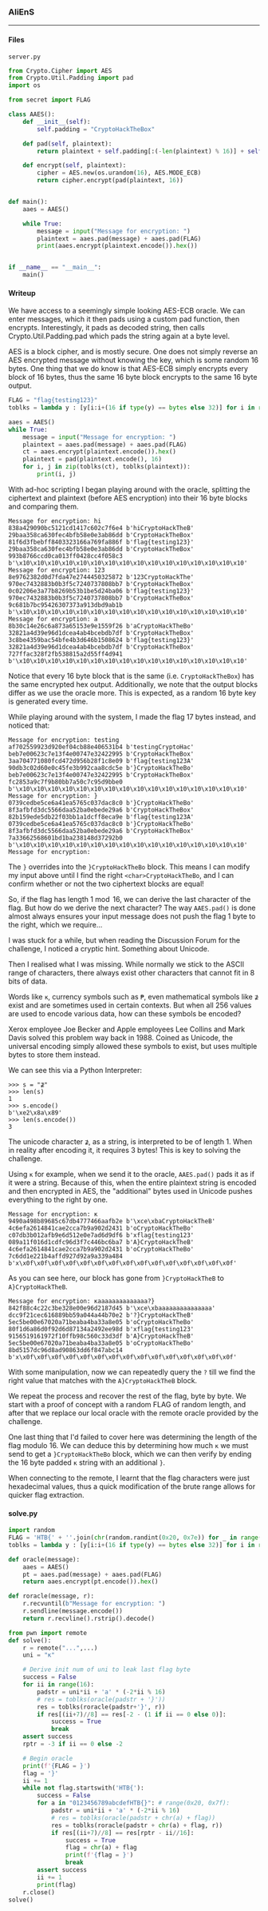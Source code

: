 ### AliEnS
---

#### Files
`server.py`
```py
from Crypto.Cipher import AES
from Crypto.Util.Padding import pad
import os

from secret import FLAG

class AAES():
    def __init__(self):
        self.padding = "CryptoHackTheBox"

    def pad(self, plaintext):
        return plaintext + self.padding[:(-len(plaintext) % 16)] + self.padding

    def encrypt(self, plaintext):
        cipher = AES.new(os.urandom(16), AES.MODE_ECB)
        return cipher.encrypt(pad(plaintext, 16))


def main():
    aaes = AAES()

    while True:
        message = input("Message for encryption: ")
        plaintext = aaes.pad(message) + aaes.pad(FLAG)
        print(aaes.encrypt(plaintext.encode()).hex())


if __name__ == "__main__":
    main()
```

#### Writeup
We have access to a seemingly simple looking AES-ECB oracle. We can enter messages, which it then pads using a custom pad function, then encrypts. Interestingly, it pads as decoded string, then calls Crypto.Util.Padding.pad which pads the string again at a byte level.

AES is a block cipher, and is mostly secure. One does not simply reverse an AES encrypted message without knowing the key, which is some random 16 bytes. One thing that we do know is that AES-ECB simply encrypts every block of 16 bytes, thus the same 16 byte block encrypts to the same 16 byte output.

```py
FLAG = "flag{testing123}"
toblks = lambda y : [y[i:i+(16 if type(y) == bytes else 32)] for i in range(0, len(y), 16 if type(y) == bytes else 32)]

aaes = AAES()
while True:
    message = input("Message for encryption: ")
    plaintext = aaes.pad(message) + aaes.pad(FLAG)
    ct = aaes.encrypt(plaintext.encode()).hex()
    plaintext = pad(plaintext.encode(), 16)
    for i, j in zip(toblks(ct), toblks(plaintext)):
        print(i, j)
```
With ad-hoc scripting I began playing around with the oracle, splitting the ciphertext and plaintext (before AES encryption) into their 16 byte blocks and comparing them.

```
Message for encryption: hi
838a429090bc5121cd1417c602c7f6e4 b'hiCryptoHackTheB'
29baa358ca630fec4bfb58e0e3ab86dd b'CryptoHackTheBox'
81f6d3fbebff8403323166a769fa886f b'flag{testing123}'
29baa358ca630fec4bfb58e0e3ab86dd b'CryptoHackTheBox'
993b8766ccd0ca013ff0428cc4f058c3 b'\x10\x10\x10\x10\x10\x10\x10\x10\x10\x10\x10\x10\x10\x10\x10\x10'
Message for encryption: 123
8e9762382d0d7fda47e2744450325872 b'123CryptoHackThe'
970ec7432883b0b3f5c7240737808bb7 b'CryptoHackTheBox'
0c02206e3a77b8269b53b1be5d24ba06 b'flag{testing123}'
970ec7432883b0b3f5c7240737808bb7 b'CryptoHackTheBox'
9c681b7bc95426307373a913dbd9ab1b b'\x10\x10\x10\x10\x10\x10\x10\x10\x10\x10\x10\x10\x10\x10\x10\x10'
Message for encryption: a
8b30c14e26c6a873a65153e9e1559f26 b'aCryptoHackTheBo'
32821a4d39e96d1dcea4ab4bcebdb7df b'CryptoHackTheBox'
3c8be4359bac54bfe4b3d646b1508624 b'flag{testing123}'
32821a4d39e96d1dcea4ab4bcebdb7df b'CryptoHackTheBox'
727ffac328f2fb538815a2d55ff4d941 b'\x10\x10\x10\x10\x10\x10\x10\x10\x10\x10\x10\x10\x10\x10\x10\x10'
```
Notice that every 16 byte block that is the same (i.e. `CryptoHackTheBox`) has the same encrypted hex output. Additionally, we note that the output blocks differ as we use the oracle more. This is expected, as a random 16 byte key is generated every time.

While playing around with the system, I made the flag 17 bytes instead, and noticed that:
```
Message for encryption: testing
af702559923d920ef04cb88e406531b4 b'testingCryptoHac'
beb7e00623c7e13f4e00747e32422995 b'CryptoHackTheBox'
3aa704771080fcd472d956b28f1c8e09 b'flag{testing123A'
90db3c02d60e0c45fe3b992caa8cdc5e b'}CryptoHackTheBo'
beb7e00623c7e13f4e00747e32422995 b'CryptoHackTheBox'
fc2853a9c7f9b80bb7a50c7c95d9bbe0 b'\x10\x10\x10\x10\x10\x10\x10\x10\x10\x10\x10\x10\x10\x10\x10\x10'
Message for encryption: }
0739cedbe5ce6a41ea5765c037dac8c0 b'}CryptoHackTheBo'
8f3afbfd3dc5566daa52ba0ebede29a6 b'CryptoHackTheBox'
82b159ede5db22f03bb1a1dcff8eca9e b'flag{testing123A'
0739cedbe5ce6a41ea5765c037dac8c0 b'}CryptoHackTheBo'
8f3afbfd3dc5566daa52ba0ebede29a6 b'CryptoHackTheBox'
7a33662568601bd1ba238148d37292b0 b'\x10\x10\x10\x10\x10\x10\x10\x10\x10\x10\x10\x10\x10\x10\x10\x10'
Message for encryption:
```

The `}` overrides into the `}CryptoHackTheBo` block. This means I can modify my input above until I find the right `<char>CryptoHackTheBo`, and I can confirm whether or not the two ciphertext blocks are equal!

So, if the flag has length $1 \bmod 16$, we can derive the last character of the flag. But how do we derive the next character? The way `AAES.pad()` is done almost always ensures your input message does not push the flag 1 byte to the right, which we require...

I was stuck for a while, but when reading the Discussion Forum for the challenge, I noticed a cryptic hint. Something about Unicode.

Then I realised what I was missing. While normally we stick to the ASCII range of characters, there always exist other characters that cannot fit in 8 bits of data.

Words like `κ`, currency symbols such as `₱`, even mathematical symbols like `⊉` exist and are sometimes used in certain contexts. But when all 256 values are used to encode various data, how can these symbols be encoded?

Xerox employee Joe Becker and Apple employees Lee Collins and Mark Davis solved this problem way back in 1988. Coined as Unicode, the universal encoding simply allowed these symbols to exist, but uses multiple bytes to store them instead.

We can see this via a Python Interpreter:
```
>>> s = "⊉"
>>> len(s)
1
>>> s.encode()
b'\xe2\x8a\x89'
>>> len(s.encode())
3
```

The unicode character `⊉`, as a string, is interpreted to be of length 1. When in reality after encoding it, it requires 3 bytes! This is key to solving the challenge.

Using `κ` for example, when we send it to the oracle, `AAES.pad()` pads it as if it were a string. Because of this, when the entire plaintext string is encoded and then encrypted in AES, the "additional" bytes used in Unicode pushes everything to the right by one.
```
Message for encryption: κ
9490a498b89685c67db4777466aafb2e b'\xce\xbaCryptoHackTheB'
4c6efa2614841cae2cca7b9a902d2431 b'oCryptoHackTheBo'
c07db3b012afb9e6d512e0e7ad6d9df6 b'xflag{testing123'
089a11f016d1cdfc96d3f7c446bc6ba7 b'A}CryptoHackTheB'
4c6efa2614841cae2cca7b9a902d2431 b'oCryptoHackTheBo'
7c6dd1e221b4affd927d92a9a339a484 b'x\x0f\x0f\x0f\x0f\x0f\x0f\x0f\x0f\x0f\x0f\x0f\x0f\x0f\x0f\x0f'
```

As you can see here, our block has gone from `}CryptoHackTheB` to `A}CryptoHackTheB`.

```
Message for encryption: κaaaaaaaaaaaaaa?}
842f88c4c22c3be328e00e96d2187d45 b'\xce\xbaaaaaaaaaaaaaaa'
dcc9f21cec616889bb59a044a44b70e2 b'?}CryptoHackTheB'
5ec5be00e67020a71beaba4ba33a8e05 b'oCryptoHackTheBo'
80f1d6a86d0f92d6d87134a2492ee98d b'xflag{testing123'
9156519161972f10ffb98c560c33d3df b'A}CryptoHackTheB'
5ec5be00e67020a71beaba4ba33a8e05 b'oCryptoHackTheBo'
8bd5157dc96d8ad90863dd6f847abc14 b'x\x0f\x0f\x0f\x0f\x0f\x0f\x0f\x0f\x0f\x0f\x0f\x0f\x0f\x0f\x0f'
```
With some manipulation, now we can repeatedly query the `?` till we find the right value that matches with the `A}CryptoHackTheB` block.

We repeat the process and recover the rest of the flag, byte by byte. We start with a proof of concept with a random FLAG of random length, and after that we replace our local oracle with the remote oracle provided by the challenge.

One last thing that I'd failed to cover here was determining the length of the flag modulo 16. We can deduce this by determining how much `κ` we must send to get a `}CryptoHackTheBo` block, which we can then verify by ending the 16 byte padded `κ` string with an additional `}`.

When connecting to the remote, I learnt that the flag characters were just hexadecimal values, thus a quick modification of the brute range allows for quicker flag extraction.

#### solve.py
```py
import random
FLAG = 'HTB{' + ''.join(chr(random.randint(0x20, 0x7e)) for _ in range(random.randint(16, 32))) + '}'
toblks = lambda y : [y[i:i+(16 if type(y) == bytes else 32)] for i in range(0, len(y), 16 if type(y) == bytes else 32)]

def oracle(message):
    aaes = AAES()
    pt = aaes.pad(message) + aaes.pad(FLAG)
    return aaes.encrypt(pt.encode()).hex()

def roracle(message, r):
    r.recvuntil(b"Message for encryption: ")
    r.sendline(message.encode())
    return r.recvline().rstrip().decode()

from pwn import remote
def solve():
    r = remote("...",...)
    uni = "κ"

    # Derive init num of uni to leak last flag byte
    success = False
    for ii in range(16):
        padstr = uni*ii + 'a' * (-2*ii % 16)
        # res = toblks(oracle(padstr + '}'))
        res = toblks(roracle(padstr+'}', r))
        if res[(ii+7)//8] == res[-2 - (1 if ii == 0 else 0)]:
            success = True
            break
    assert success
    rptr = -3 if ii == 0 else -2

    # Begin oracle
    print(f'{FLAG = }')
    flag = '}'
    ii += 1
    while not flag.startswith('HTB{'):
        success = False
        for a in "0123456789abcdefHTB{}": # range(0x20, 0x7f):
            padstr = uni*ii + 'a' * (-2*ii % 16)
            # res = toblks(oracle(padstr + chr(a) + flag))
            res = toblks(roracle(padstr + chr(a) + flag, r))
            if res[(ii+7)//8] == res[rptr - ii//16]:
                success = True
                flag = chr(a) + flag
                print(f'{flag = }')
                break 
        assert success
        ii += 1
        print(flag)
    r.close()
solve()
```
